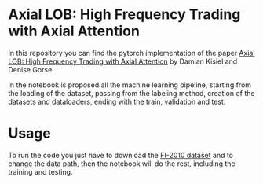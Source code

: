 # Axial LOB: High Frequency Trading with Axial Attention
In this repository you can find the pytorch implementation of the paper [Axial LOB: High Frequency Trading with Axial Attention](https://arxiv.org/pdf/2212.01807.pdf) by Damian Kisiel and Denise Gorse.

In the notebook is proposed all the machine learning pipeline, starting from the loading of the dataset, passing from the labeling method, creation of the datasets and dataloaders, ending with the train, validation and test.

# Usage

To run the code you just have to download the [FI-2010 dataset](https://etsin.fairdata.fi/dataset/73eb48d7-4dbc-4a10-a52a-da745b47a649/data) and to change the data path, then the notebook will do the rest, including the training and testing.
